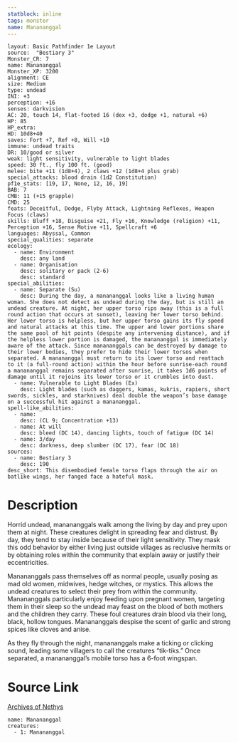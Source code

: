 ```yaml
---
statblock: inline
tags: monster
name: Manananggal
---
```

```statblock
layout: Basic Pathfinder 1e Layout
source:  "Bestiary 3"
Monster_CR: 7
name: Manananggal
Monster_XP: 3200
alignment: CE
size: Medium
type: undead
INI: +3
perception: +16
senses: darkvision
AC: 20, touch 14, flat-footed 16 (dex +3, dodge +1, natural +6)
HP: 85
HP_extra: 
HD: 10d8+40
saves: Fort +7, Ref +8, Will +10
immune: undead traits
DR: 10/good or silver
weak: light sensitivity, vulnerable to light blades
speed: 30 ft., fly 100 ft. (good)
melee: bite +11 (1d8+4), 2 claws +12 (1d8+4 plus grab)
special_attacks: blood drain (1d2 Constitution)
pf1e_stats: [19, 17, None, 12, 16, 19]
BAB: 7
CMB: 11 (+15 grapple)
CMD: 25
feats: Deceitful, Dodge, Flyby Attack, Lightning Reflexes, Weapon Focus (claws)
skills: Bluff +18, Disguise +21, Fly +16, Knowledge (religion) +11, Perception +16, Sense Motive +11, Spellcraft +6
languages: Abyssal, Common
special_qualities: separate
ecology:
  - name: Environment
    desc: any land
  - name: Organisation
    desc: solitary or pack (2-6)
    desc: standard
special_abilities:
  - name: Separate (Su)
    desc: During the day, a manananggal looks like a living human woman. She does not detect as undead during the day, but is still an undead creature. At night, her upper torso rips away (this is a full round action that occurs at sunset), leaving her lower torso behind. Her lower torso is helpless, but her upper torso gains its fly speed and natural attacks at this time. The upper and lower portions share the same pool of hit points (despite any intervening distance), and if the helpless lower portion is damaged, the manananggal is immediately aware of the attack. Since manananggals can be destroyed by damage to their lower bodies, they prefer to hide their lower torsos when separated. A manananggal must return to its lower torso and reattach to it (a full-round action) within the hour before sunrise-each round a manananggal remains separated after sunrise, it takes 1d6 points of damage until it rejoins its lower torso or it crumbles into dust.
  - name: Vulnerable to Light Blades (Ex)
    desc: Light blades (such as daggers, kamas, kukris, rapiers, short swords, sickles, and starknives) deal double the weapon’s base damage on a successful hit against a manananggal.
spell-like_abilities:
  - name:
    desc: (CL 9; Concentration +13)
  - name: At will
    desc: bleed (DC 14), dancing lights, touch of fatigue (DC 14)
  - name: 3/day
    desc: darkness, deep slumber (DC 17), fear (DC 18)
sources:
  - name: Bestiary 3
    desc: 190
desc_short: This disembodied female torso flaps through the air on batlike wings, her fanged face a hateful mask.
```
# Description
Horrid undead, manananggals walk among the living by day and prey upon them at night. These creatures delight in spreading fear and distrust. By day, they tend to stay inside because of their light sensitivity. They mask this odd behavior by either living just outside villages as reclusive hermits or by obtaining roles within the community that explain away or justify their eccentricities.

Manananggals pass themselves off as normal people, usually posing as mad old women, midwives, hedge witches, or mystics. This allows the undead creatures to select their prey from within the community. Manananggals particularly enjoy feeding upon pregnant women, targeting them in their sleep so the undead may feast on the blood of both mothers and the children they carry. These foul creatures drain blood via their long, black, hollow tongues. Manananggals despise the scent of garlic and strong spices like cloves and anise.

As they fly through the night, manananggals make a ticking or clicking sound, leading some villagers to call the creatures “tik-tiks.” Once separated, a manananggal’s mobile torso has a 6-foot wingspan.
# Source Link
[Archives of Nethys](https://aonprd.com/MonsterDisplay.aspx?ItemName=Manananggal)
```encounter-table
name: Manananggal
creatures:
  - 1: Manananggal
```
